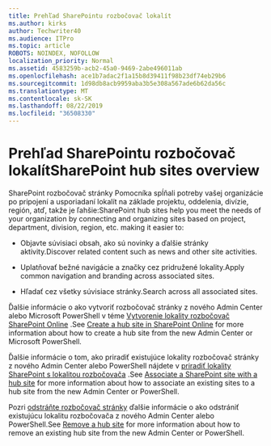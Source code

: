 ```yaml
---
title: Prehľad SharePointu rozbočovač lokalít
ms.author: kirks
author: Techwriter40
ms.audience: ITPro
ms.topic: article
ROBOTS: NOINDEX, NOFOLLOW
localization_priority: Normal
ms.assetid: 4583259b-acb2-45a0-9469-2abe496011ab
ms.openlocfilehash: ace1b7adac2f1a15b8d39411f98b23df74eb29b6
ms.sourcegitcommit: 1d98db8acb9959aba3b5e308a567ade6b62da56c
ms.translationtype: MT
ms.contentlocale: sk-SK
ms.lasthandoff: 08/22/2019
ms.locfileid: "36508330"
---
```

# <a name="sharepoint-hub-sites-overview"></a><span data-ttu-id="5f653-102">Prehľad SharePointu rozbočovač lokalít</span><span class="sxs-lookup"><span data-stu-id="5f653-102">SharePoint hub sites overview</span></span>

<span data-ttu-id="5f653-103">SharePoint rozbočovač stránky Pomocníka spĺňali potreby vašej organizácie po pripojení a usporiadaní lokalít na základe projektu, oddelenia, divízie, región, atď, takže je ľahšie:</span><span class="sxs-lookup"><span data-stu-id="5f653-103">SharePoint hub sites help you meet the needs of your organization by connecting and organizing sites based on project, department, division, region, etc. making it easier to:</span></span>

- <span data-ttu-id="5f653-104">Objavte súvisiaci obsah, ako sú novinky a ďalšie stránky aktivity.</span><span class="sxs-lookup"><span data-stu-id="5f653-104">Discover related content such as news and other site activities.</span></span>


- <span data-ttu-id="5f653-105">Uplatňovať bežné navigácie a značky cez pridružené lokality.</span><span class="sxs-lookup"><span data-stu-id="5f653-105">Apply common navigation and branding across associated sites.</span></span>


- <span data-ttu-id="5f653-106">Hľadať cez všetky súvisiace stránky.</span><span class="sxs-lookup"><span data-stu-id="5f653-106">Search across all associated sites.</span></span>


<span data-ttu-id="5f653-107">Ďalšie informácie o ako vytvoriť rozbočovač stránky z nového Admin Center alebo Microsoft PowerShell v téme [Vytvorenie lokality rozbočovač SharePoint Online](https://docs.microsoft.com/sharepoint/create-hub-site) .</span><span class="sxs-lookup"><span data-stu-id="5f653-107">See [Create a hub site in SharePoint Online](https://docs.microsoft.com/sharepoint/create-hub-site) for more information about how to create a hub site from the new Admin Center or Microsoft PowerShell.</span></span> 

<span data-ttu-id="5f653-108">Ďalšie informácie o tom, ako priradiť existujúce lokality rozbočovač stránky z nového Admin Center alebo PowerShell nájdete v [priradiť lokality SharePoint s lokalitou rozbočovača](https://support.office.com/article/associate-a-sharepoint-site-with-a-hub-site-ae0009fd-af04-4d3d-917d-88edb43efc05) .</span><span class="sxs-lookup"><span data-stu-id="5f653-108">See [Associate a SharePoint site with a hub site](https://support.office.com/article/associate-a-sharepoint-site-with-a-hub-site-ae0009fd-af04-4d3d-917d-88edb43efc05) for more information about how to associate an existing sites to a hub site from the new Admin Center or PowerShell.</span></span>  

<span data-ttu-id="5f653-109">Pozri [odstráňte rozbočovač stránky](https://docs.microsoft.com/sharepoint/remove-hub-site) ďalšie informácie o ako odstrániť existujúcu lokalitu rozbočovača z nového Admin Center alebo PowerShell.</span><span class="sxs-lookup"><span data-stu-id="5f653-109">See [Remove a hub site](https://docs.microsoft.com/sharepoint/remove-hub-site) for more information about how to remove an existing hub site from the new Admin Center or PowerShell.</span></span> 
